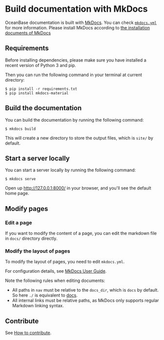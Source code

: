 # Build documentation with MkDocs

OceanBase documentation is built with [MkDocs](https://www.mkdocs.org/). You can check [`mkdocs.yml`](mkdocs.yml) for more information.
Please install MkDocs according to [the installation documents of MkDocs](https://www.mkdocs.org/user-guide/installation/)

## Requirements

Before installing dependencies, please make sure you have installed a recent version of Python 3 and pip.

Then you can run the following command in your terminal at current directory:

```
$ pip install -r requirements.txt
$ pip install mkdocs-material
```
## Build the documentation

You can build the documentation by running the following command:

```
$ mkdocs build
```

This will create a new directory to store the output files, which is `site/` by default.

## Start a server locally

You can start a server locally by running the following command:

```
$ mkdocs serve
```
Open up http://127.0.0.1:8000/ in your browser, and you'll see the default home page.

## Modify pages

### Edit a page

If you want to modify the content of a page, you can edit the markdown file in `docs/` directory directly.

### Modify the layout of pages

To modify the layout of pages, you need to edit `mkdocs.yml`.

For configuration details, see [MkDocs User Guide](https://www.mkdocs.org/user-guide/configuration/).

Note the following rules when editing documents:
- All paths in `nav` must be relative to the `docs_dir`, which is `docs` by default. So here `./` is equivalent to [docs](docs).
- All internal links must be relative paths, as MkDocs only supports regular Markdown linking syntax.

## Contribute

See [How to contribute](../CONTRIBUTING.md).

